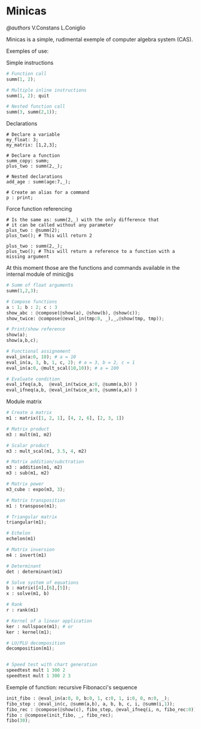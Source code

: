 # Minicas

*@authors* V.Constans L.Coniglio


Minicas is a simple, rudimental exemple of computer algebra system (CAS).


Exemples of use:

Simple instructions
```python
# Function call
summ(1, 2);

# Multiple inline instructions
summ(1, 2); quit

# Nested function call
summ(3, summ(2,1));
```

Declarations
```pyhon
# Declare a variable
my_float: 3;
my_matrix: [1,2,3];

# Declare a function
summ_copy: summ;
plus_two : summ(2,_);

# Nested declarations
add_age : summ(age:7,_);

# Create an alias for a command
p : print;
```

Force function referencing
```
# Is the same as: summ(2,_) with the only difference that
# it can be called without any parameter
plus_two : @summ(2);
plus_two(); # This will return 2

plus_two : summ(2,_);
plus_two(); # This will return a reference to a function with a missing argument
```

At this moment those are the functions and commands available in the 
internal module of minic@s
```python
# Summ of float arguments
summ(1,2,3); 

# Compose functions 
a : 1; b : 2; c : 3
show_abc : @compose(@show(a), @show(b), @show(c));
show_twice: @compose(@eval_in(tmp:0, _),_,@show(tmp, tmp));

# Print/show reference
show(a); 
show(a,b,c); 

# Functional assignement
eval_in(a:0, 10); # a = 10
eval_in(a, 3, b, 1, c, 2); # a = 3, b = 2, c = 1
eval_in(a:0, @mult_scal(10,10)); # a = 100

# Evaluate condition
eval_ifeq(a,b,  @eval_in(twice_a:0, @summ(a,b)) )
eval_ifneq(a,b, @eval_in(twice_a:0, @summ(a,a)) )
```

Module matrix
```python
# Create a matrix
m1 : matrix([1, 2, 1], [4, 2, 6], [2, 3, 1])

# Matrix product
m3 : mult(m1, m2)

# Scalar product
m3 : mult_scal(m1, 3.5, 4, m2)

# Matrix addition/subctration
m3 : addition(m1, m2)
m3 : sub(m1, m2)

# Matrix power
m3_cube : expo(m3, 3);

# Matrix transposition
m1 : transpose(m1);

# Triangular matrix
triangular(m1);

# Echelon 
echelon(m1)

# Matrix inversion
m4 : invert(m1)

# Determinant 
det : determinant(m1)

# Solve system of equations
b : matrix([4],[6],[5]);
x : solve(m1, b)

# Rank
r : rank(m1)

# Kernel of a linear application
ker : nullspace(m1); # or
ker : kernel(m1);

# LU/PLU decomposition
decomposition(m1);


# Speed test with chart generation
speedtest mult 1 300 2
speedtest mult 1 300 2 3
```


Exemple of function: recursive Fibonacci's sequence
```python
init_fibo : @eval_in(a:0, 0, b:0, 1, c:0, 1, i:0, 0, n:0, _);
fibo_step : @eval_in(c, @summ(a,b), a, b, b, c, i, @summ(i,1));
fibo_rec : @compose(@show(c), fibo_step, @eval_ifneq(i, n, fibo_rec:0));
fibo : @compose(init_fibo, _, fibo_rec);
fibo(30);
```

